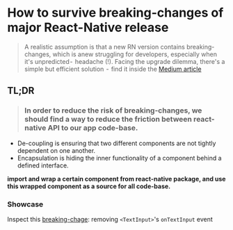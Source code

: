 # How to survive breaking-changes of major React-Native release
> A realistic assumption is that a new RN version contains breaking-changes, which is anew struggling for developers, especially when it's unpredicted -  headache (!). Facing the upgrade dilemma, there's a simple but efficient solution  -  find it inside the [Medium article](https://medium.com/p/2464374a1ded/edit)

## TL;DR
> ### In order to reduce the risk of breaking-changes, we should find a way to reduce the friction between react-native API to our app code-base.
* De-coupling is ensuring that two different components are not tightly dependent on one another.
* Encapsulation is hiding the inner functionality of a component behind a defined interface.

**import and wrap a certain component from react-native package, and use this wrapped component as a source for all code-base.**

### Showcase
Inspect this [breaking-chage](https://github.com/facebook/react-native/commit/3f7e0a2c9601fc186f25bfd794cd0008ac3983ab): removing ```<TextInput>```'s ```onTextInput``` event
